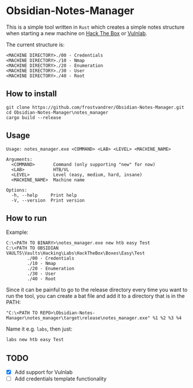 # Obsidian-Notes-Manager

This is a simple tool written in `Rust` which creates a simple notes structure when starting a new machine on [Hack The Box](https://www.hackthebox.com/) or [Vulnlab](https://www.vulnlab.com/).

The current structure is:

```
<MACHINE DIRECTORY>./00 - Credentials
<MACHINE DIRECTORY>./10 - Nmap
<MACHINE DIRECTORY>./20 - Enumeration
<MACHINE DIRECTORY>./30 - User
<MACHINE DIRECTORY>./40 - Root
```

## How to install

```
git clone https://github.com/frostvandrer/Obsidian-Notes-Manager.git
cd Obsidian-Notes-Manager\notes_manager
cargo build --release
```

## Usage

```
Usage: notes_manager.exe <COMMAND> <LAB> <LEVEL> <MACHINE_NAME>

Arguments:
  <COMMAND>       Command (only supporting "new" for now)
  <LAB>           HTB/VL
  <LEVEL>         Level (easy, medium, hard, insane)
  <MACHINE_NAME>  Machine name

Options:
  -h, --help     Print help
  -V, --version  Print version
```

## How to run

Example:

```
C:\<PATH TO BINARY>\notes_manager.exe new htb easy Test
C:\<PATH TO OBSIDIAN VAULTS\Vaults\Hacking\Labs\HackTheBox\Boxes\Easy\Test
        ./00 - Credentials
        ./10 - Nmap
        ./20 - Enumeration
        ./30 - User
        ./40 - Root
```

Since it can be painful to go to the release directory every time you want to run the tool, you can create a bat file and add it to a directory that is in the PATH:

```batch
"C:\<PATH TO REPO>\Obsidian-Notes-Manager\notes_manager\target\release\notes_manager.exe" %1 %2 %3 %4
```

Name it e.g. `labs`, then just:

```powershell
labs new htb easy Test
```

## TODO
- [x] Add support for Vulnlab
- [ ] Add credentials template functionality